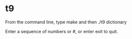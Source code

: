 t9
==
From the command line, type make and then 
./t9 dictionary

Enter a sequence of numbers or #, or enter exit to quit.
